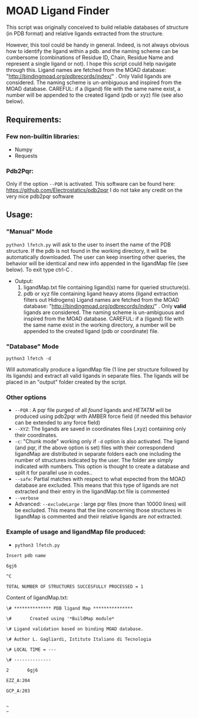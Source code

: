 # MOAD Ligand Finder
This script was originally conceived to build reliable databases of structure (in PDB format) and relative ligands extracted from the structure.

However, this tool could be handy in general. Indeed, is not always obvious how to identify the ligand within a pdb. and the naming scheme can be cumbersome (combinations of Residue ID, Chain, Residue Name and represent a single ligand or not). I hope this script could help navigate through this. 
Ligand names are fetched from the MOAD database: "http://bindingmoad.org/pdbrecords/index/"  . Only Valid ligands are considered.
The naming scheme is un-ambiguous and inspired from the MOAD database. CAREFUL: if a (ligand) file with the same name exist, 
a number will be appended to the created ligand (pdb or xyz) file (see also below).


## Requirements:

### Few non-builtin libraries:
* Numpy
* Requests

### Pdb2Pqr:
Only if the option `--PQR` is activated.
This software can be found here: https://github.com/Electrostatics/pdb2pqr 
I do not take any credit on the very nice pdb2pqr software

## Usage:
### "Manual" Mode
`python3 lfetch.py`
will ask to the user to insert the name of the PDB structure. 
If the pdb is not found in the working directory, it will be automatically downloaded.
The user can keep inserting other queries, the behavior will be identical and new info appended in the ligandMap file (see below).
To exit type ctrl-C .

* Output: 
  1. ligandMap.txt file containing ligand(s) name for queried structure(s).
  1. pdb or xyz file containing ligand heavy atoms (ligand extraction filters out Hidrogens)
Ligand names are fetched from the MOAD database: "http://bindingmoad.org/pdbrecords/index/"  . Only **valid** ligands are considered.
The naming scheme is un-ambiguous and inspired from the MOAD database. CAREFUL: if a (ligand) file with the same name exist in the working directory, 
a number will be appended to the created ligand (pdb or coordinate) file.

### "Database" Mode
`python3 lfetch -d`

Will automatically produce a ligandMap file (1 line per structure followed by its ligands) and extract all valid ligands in separate files.
The ligands will be placed in an "output" folder created by the script.

### Other options

* `--PQR` : A pqr file purged of all *found* ligands and *HETATM* will be produced using pdb2pqr with AMBER force field (if needed this behavior can be extended to any force field)
* `--XYZ`: The ligands are saved in coordinates files (.xyz) containing only their coordinates.
* `-c`: "Chunk mode" working only if `-d` option is also activated. The ligand (and pqr, if the above option is set) files with their correspondend ligandMap are distributed in separate folders each one including the number of structures indicated by the user. The folder are simply indicated with numbers. This option is thought to create a database and split it for parallel use in codes..
* `--safe`: Partial matches with respect to what expected from the MOAD database are excluded. This means that this type of ligands are not extracted and their entry in the ligandMap.txt file is commented
* `--verbose`
* Advanced: `--excludeLarge` : large pqr files (more than 10000 lines) will be excluded. This means that the line concerning those structures in ligandMap is commented and their relative ligands are *not* extracted.

### Example of usage and ligandMap file produced:

* `python3 lfetch.py`

`Insert pdb name`

`6gj6`

`^C `

`TOTAL NUMBER OF STRUCTURES SUCCESFULLY PROCESSED = 1`

Content of ligandMap.txt:

`\# ************** PDB ligand Map ***************`

`\#       Created using '*BuildMap module*`

`\# Ligand validation based on binding MOAD database.`

`\# Author L. Gagliardi, Istituto Italiano di Tecnologia`

`\# LOCAL TIME = ---`

`\# --------------`

`2       6gj6`

`EZZ_A:204`

`GCP_A:203`


                                                                                                                     ~                                                                                                                       ~               


